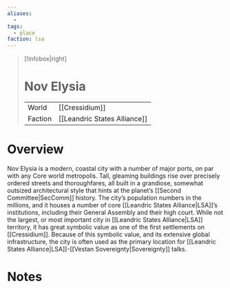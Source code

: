 ```yaml
---
aliases:
  -
tags:
  - place
faction: lsa
---
```

> [!infobox|right] 
> # Nov Elysia
> | | |
> | ---- | ---- |
> | World | [[Cressidium]] |
> | Faction | [[Leandric States Alliance]] |
> 


# Overview
Nov Elysia is a modern, coastal city with a number of major ports, on par with any Core world metropolis. Tall, gleaming buildings rise over precisely ordered streets and thoroughfares, all built in a grandiose, somewhat outsized architectural style that hints at the planet’s [[Second Committee|SecComm]] history. The city’s population numbers in the millions, and it houses a number of core [[Leandric States Alliance|LSA]]’s institutions, including their General Assembly and their high court. While not the largest, or most important city in [[Leandric States Alliance|LSA]] territory, it has great symbolic value as one of the first settlements on [[Cressidium]]. Because of this symbolic value, and its extensive global infrastructure, the city is often used as the primary location for [[Leandric States Alliance|LSA]]-[[Vestan Sovereignty|Sovereignty]] talks.

# Notes